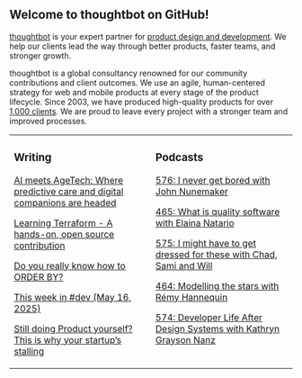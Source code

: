 ## Welcome to thoughtbot on GitHub!

[thoughtbot][1] is your expert partner for [product design and development][2].
We help our clients lead the way through better products, faster teams, and stronger growth.

thoughtbot is a global consultancy renowned for our community contributions and
client outcomes. We use an agile, human-centered strategy for web and mobile
products at every stage of the product lifecycle. Since 2003, we have produced
high-quality products for over [1,000 clients][3]. We are proud to leave every
project with a stronger team and improved processes.

<table><tr><td valign="top" width="50%">

### Writing

<!-- blog starts -->
[AI meets AgeTech: Where predictive care and digital companions are headed](https://feed.thoughtbot.com/link/24077/17043710/ai-meets-agetech-where-predictive-care-and-digital-companions-are-headed)

[Learning Terraform - A hands-on, open source contribution](https://feed.thoughtbot.com/link/24077/17043711/learning-terraform-a-hands-on-open-source-contribution)

[Do you really know how to ORDER BY?](https://feed.thoughtbot.com/link/24077/17042791/do-you-really-know-how-to-order-by)

[This week in #dev (May 16, 2025)](https://feed.thoughtbot.com/link/24077/17041172/this-week-in-dev-may-16-2025)

[Still doing Product yourself? This is why your startup’s stalling](https://feed.thoughtbot.com/link/24077/17040369/still-doing-product-yourself-this-is-why-your-startup-s-stalling)

<!-- blog ends -->
</td><td valign="top" width="50%">

### Podcasts

<!-- podcasts starts -->
[576: I never get bored with John Nunemaker](https://podcast.thoughtbot.com/576)

[465: What is quality software with Elaina Natario](https://bikeshed.thoughtbot.com/465)

[575: I might have to get dressed for these with Chad, Sami and Will](https://podcast.thoughtbot.com/575)

[464: Modelling the stars with Rémy Hannequin](https://bikeshed.thoughtbot.com/464)

[574: Developer Life After Design Systems with Kathryn Grayson Nanz](https://podcast.thoughtbot.com/574)

<!-- podcasts ends -->
</td></tr></table>

[1]: https://thoughtbot.com
[2]: https://thoughtbot.com/services
[3]: https://thoughtbot.com/case-studies

